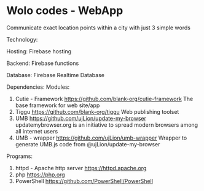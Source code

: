 Wolo codes - WebApp
=========================

Communicate exact location points within a city with just 3 simple words

Technology:

Hosting:
Firebase hosting

Backend:
Firebase functions

Database:
Firebase Realtime Database

Dependencies:
Modules:
1. Cutie - Framework
		https://github.com/blank-org/cutie-framework
		The base framework for web site/app
2. Tiggu
		https://github.com/blank-org/tiggu
		Web publishing toolset
3. UMB
		https://github.com/ujLion/update-my-browser
		updatemybrowser.org is an initiative to spread modern browsers among all internet users
4. UMB - wrapper
		https://github.com/ujLion/umb-wrapper
		Wrapper to generate UMB.js code from @ujLion/update-my-browser

Programs:
1. httpd - Apache http server
		https://httpd.apache.org
2. php
		https://php.org
3. PowerShell
		https://github.com/PowerShell/PowerShell
		
